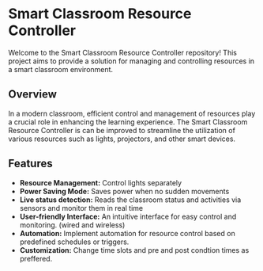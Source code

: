# Smart Classroom Resource Controller

Welcome to the Smart Classroom Resource Controller repository! This project aims to provide a solution for managing and controlling resources in a smart classroom environment.

## Overview

In a modern classroom, efficient control and management of resources play a crucial role in enhancing the learning experience. The Smart Classroom Resource Controller is can be improved to streamline the utilization of various resources such as lights, projectors, and other smart devices.

## Features

- **Resource Management:** Control lights separately
- **Power Saving Mode:** Saves power when no sudden movements
- **Live status detection:** Reads the classroom status and activities via sensors and monitor them in real time
- **User-friendly Interface:** An intuitive interface for easy control and monitoring. (wired and wireless)
- **Automation:** Implement automation for resource control based on predefined schedules or triggers.
- **Customization:** Change time slots and pre and post condtion times as preffered.
